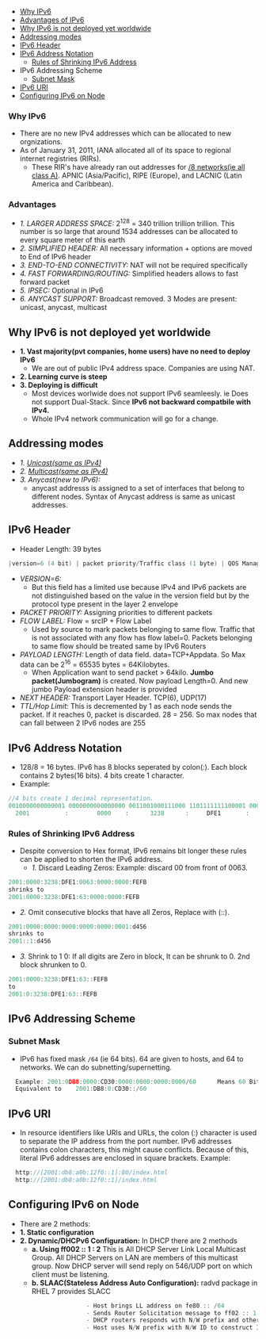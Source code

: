- [Why IPv6](#why)
- [Advantages of IPv6](#adv)
- [Why IPv6 is not deployed yet worldwide](#whynot)
- [Addressing modes](#modes)
- [IPv6 Header](#hdr)
- [IPv6 Address Notation](#not)
  - [Rules of Shrinking IPv6 Address](#shrink)
- IPv6 Addressing Scheme
  - [Subnet Mask](#smask)
- [IPv6 URI](#uri)
- [Configuring IPv6 on Node](#conf)

<a name=why></a>
### Why IPv6
- There are no new IPv4 addresses which can be allocated to new orgnizations.
- As of January 31, 2011, IANA allocated all of its space to regional internet registries (RIRs).
  - These RIR's have already ran out addresses for [/8 networks(ie all class A)](Networking/OSI-Layers/Layer-3/Protocols/IP_Internet_Protocol/IP_Addressing_Scheme). APNIC (Asia/Pacific), RIPE (Europe), and LACNIC (Latin America and Caribbean).

<a name=adv></a>
### Advantages
- *1. LARGER ADDRESS SPACE:* 2<sup>128</sup> = 340 trillion trillion trillion. This number is so large that around 1534 addresses can be allocated to every square meter of this earth
- *2. SIMPLIFIED HEADER:* All necessary information + options are moved to End of IPv6 header
- *3. END-TO-END CONNECTIVITY:* NAT will not be required specifically
- *4. FAST FORWARDING/ROUTING:* Simplified headers allows to fast forward packet
- *5. IPSEC:* Optional in IPv6
- *6. ANYCAST SUPPORT:* Broadcast removed. 3 Modes are present: unicast, anycast, multicast

<a name=whynot></a>
## Why IPv6 is not deployed yet worldwide
- **1. Vast majority(pvt companies, home users) have no need to deploy IPv6**
  - We are out of public IPv4 address space. Companies are using NAT.
- **2. Learning curve is steep** 
- **3. Deploying is difficult**
  -  Most devices worlwide does not support IPv6 seamleesly. ie Does not support Dual-Stack. Since **IPv6 not backward compatbile with IPv4.**
  -  Whole IPv4 network communication will go for a change.

<a name=modes></a>
## Addressing modes
- *1. [Unicast(same as IPv4)](/Networking/IP_Address_Types)*
- *2. [Multicast(same as IPv4)](/Networking/IP_Address_Types)*
- *3. Anycast(new to IPv6):*
  - anycast addresss is assigned to a set of interfaces that belong to different nodes. Syntax of Anycast address is same as unicast addresses.

<a name=hdr></a>
## IPv6 Header
 - Header Length: 39 bytes
 ```c
 |version=6 (4 bit) | packet priority/Traffic class (1 byte) | QOS Management/Flow Label (20 bit) | Payload length (1 byte) | Next header (1 byte) | TTL/Hop Limit (1 byte) | SrcIP(16 byte) | DstIP(16 byte) |
 ```
- *VERSION=6:*
  - But this field has a limited use because IPv4 and IPv6 packets are not distinguished based on the value in the version field but by the protocol type present in the layer 2 envelope
- *PACKET PRIORITY:* Assigning priorities to different packets
- *FLOW LABEL:*     Flow = srcIP + Flow Label
  - Used by source to mark packets belonging to same flow. Traffic that is not associated with any flow has flow label=0. Packets belonging to same flow should be treated same by IPv6 Routers
- *PAYLOAD LENGTH:* Length of data field. data=TCP+Appdata. So Max data can be 2<sup>16</sup> =  65535 bytes = 64Kilobytes.
  - When Application want to send packet > 64kilo. **Jumbo packet(Jumbogram)** is created. Now payload Length=0.  And new jumbo Payload extension header is provided
- *NEXT HEADER:* Transport Layer Header. TCP(6), UDP(17)
- *TTL/Hop Limit:*  This is decremented by 1 as each node sends the packet. If it reaches 0, packet is discarded. 28 =  256. So max nodes that can fall between 2 IPv6 nodes are 255

<a name=not></a>
## IPv6 Address Notation
- 128/8 = 16 bytes. IPv6 has 8 blocks seperated by colon(:). Each block contains 2 bytes(16 bits). 4 bits create 1 character.
- Example:
```c
//4 bits create 1 decimal representation.
0010000000000001 0000000000000000 0011001000111000 1101111111100001 0000000001100011 0000000000000000 0000000000000000 1111111011111011 
  2001          :        0000    :      3238      :     DFE1       :    0063        :    0000        :   0000         :    FEFB         //hex format
```                

<a name=shrink></a>
### Rules of Shrinking IPv6 Address
- Despite conversion to Hex format, IPv6 remains bit longer these rules can be applied to shorten the IPv6 address.
  - *1.* Discard Leading Zeros: Example: discard 00 from front of 0063.
```c
2001:0000:3238:DFE1:0063:0000:0000:FEFB
shrinks to
2001:0000:3238:DFE1:63:0000:0000:FEFB 
```
  - *2.* Omit consecutive blocks that have all Zeros, Replace with (::).
```c
2001:0000:0000:0000:0000:0000:0001:d456
shrinks to
2001::1:d456
```
  - *3.* Shrink to 1 0: If all digits are Zero in block, It can be shrunk to 0. 2nd block shrunken to 0. 
```c
2001:0000:3238:DFE1:63::FEFB 
to
2001:0:3238:DFE1:63::FEFB 
```

## IPv6 Addressing Scheme
<a name=smask></a>
### Subnet Mask
- IPv6 has fixed mask `/64` (ie 64 bits). 64 are given to hosts, and 64 to networks. We can do subnetting/supernetting.
```c
  Example: 2001:0DB8:0000:CD30:0000:0000:0000:0000/60      Means 60 Bits from Left are considered as Network Address[same as IPv4]
  Equivalent to    2001:DB8:0:CD30::/60
```

<a name=uri></a>
## IPv6 URI
- In resource identifiers like URIs and URLs, the colon (:) character is used to separate the IP address from the port number. IPv6 addresses contains colon characters, this might cause conflicts. Because of this, literal IPv6 addresses are enclosed in square brackets. Example:
```c
  http://[2001:db8:a0b:12f0::1]:80/index.html 
  http://[2001:db8:a0b:12f0::1]/index.html 
```

<a name=conf></a>
## Configuring IPv6 on Node
- There are 2 methods:
- **1. Static configuration**
- **2. Dynamic/DHCPv6 Configuration:** In DHCP there are 2 methods
  - **a. Using ff002 :: 1 : 2** This is All DHCP Server Link Local Multicast Group. All DHCP Servers on LAN are members of this multicast group. Now DHCP server will send reply on 546/UDP port on which client must be listening.
  - **b. SLAAC(Stateless Address Auto Configuration):**             radvd package in RHEL 7 provides SLACC
```c
                      - Host brings LL address on fe80 :: /64
                      - Sends Router Solicitation message to ff02 :: 1 : 2
                      - DHCP routers responds with N/W prefix and other information.
                      - Host uses N/W prefix with N/W ID to construct IPv6 address.
``` 
